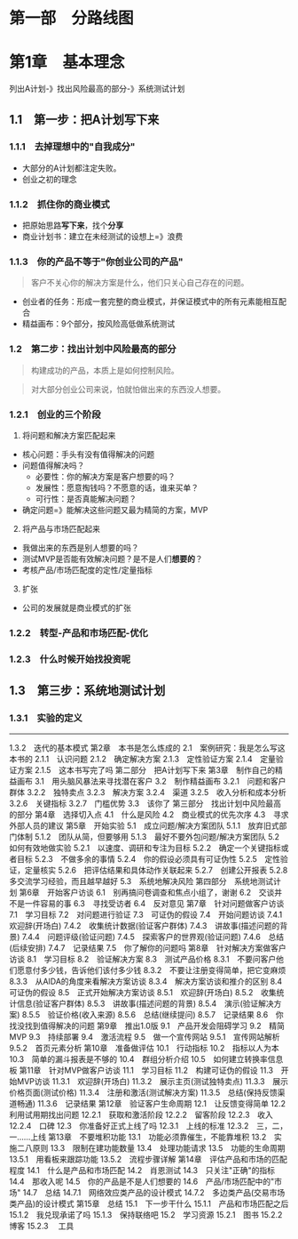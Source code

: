 # 第一部　分路线图
# 第1章　基本理念
列出A计划-》找出风险最高的部分-》系统测试计划

## 1.1　第一步：把A计划写下来

### 1.1.1　去掉理想中的"自我成分"
- 大部分的A计划都注定失败。
- 创业之初的理念

### 1.1.2　抓住你的商业模式
- 把原始思路**写下来**，找个**分享**
- 商业计划书：建立在未经测试的设想上=》浪费


### 1.1.3　你的产品不等于"你创业公司的产品"
> 客户不关心你的解决方案是什么，他们只关心自己存在的问题。

- 创业者的任务：形成一套完整的商业模式，并保证模式中的所有元素能相互配合
- 精益画布：9个部分，按风险高低做系统测试

### 1.2　第二步：找出计划中风险最高的部分
> 构建成功的产品，本质上是如何控制风险。

> 对大部分创业公司来说，怕就怕做出来的东西没人想要。

### 1.2.1　创业的三个阶段
1. 将问题和解决方案匹配起来
- 核心问题：手头有没有值得解决的问题
- 问题值得解决吗？
	- 必要性：你的解决方案是客户想要的吗？
	- 发展性：愿意掏钱吗？不愿意的话，谁来买单？
	- 可行性：是否真能解决问题？
- 确定问题=》能解决这些问题又最为精简的方案，MVP
2. 将产品与市场匹配起来
- 我做出来的东西是别人想要的吗？
- 测试MVP是否能有效解决问题？是不是人们**想要的**？
- 考核产品/市场匹配度的定性/定量指标

3. 扩张
- 公司的发展就是商业模式的扩张

### 1.2.2　转型-产品和市场匹配-优化



### 1.2.3　什么时候开始找投资呢
## 1.3　第三步：系统地测试计划
### 1.3.1　实验的定义

<hr />
1.3.2　迭代的基本模式
第2章　本书是怎么炼成的
2.1　案例研究：我是怎么写这本书的
2.1.1　认识问题
2.1.2　确定解决方案
2.1.3　定性验证方案
2.1.4　定量验证方案
2.1.5　这本书写完了吗
第二部分　把A计划写下来
第3章　制作自己的精益画布
3.1　用头脑风暴法来寻找潜在客户
3.2　制作精益画布
3.2.1　问题和客户群体
3.2.2　独特卖点
3.2.3　解决方案
3.2.4　渠道
3.2.5　收入分析和成本分析
3.2.6　关键指标
3.2.7　门槛优势
3.3　该你了
第三部分　找出计划中风险最高的部分
第4章　选择切入点
4.1　什么是风险
4.2　商业模式的优先次序
4.3　寻求外部人员的建议
第5章　开始实验
5.1　成立问题/解决方案团队
5.1.1　放弃旧式部门体制
5.1.2　团队从简，但要够用
5.1.3　最好不要外包问题/解决方案团队
5.2　如何有效地做实验
5.2.1　以速度、调研和专注为目标
5.2.2　确定一个关键指标或者目标
5.2.3　不做多余的事情
5.2.4　你的假设必须具有可证伪性
5.2.5　定性验证，定量核实
5.2.6　把评估结果和具体动作关联起来
5.2.7　创建公开报表
5.2.8　多交流学习经验，而且越早越好
5.3　系统地解决风险
第四部分　系统地测试计划
第6章　开始客户访谈
6.1　别再搞问卷调查和焦点小组了，谢谢
6.2　交谈并不是一件容易的事
6.3　寻找受访者
6.4　反对意见
第7章　针对问题做客户访谈
7.1　学习目标
7.2　对问题进行验证
7.3　可证伪的假设
7.4　开始问题访谈
7.4.1　欢迎辞(开场白)
7.4.2　收集统计数据(验证客户群体)
7.4.3　讲故事(描述问题的背景)
7.4.4　问题评级(验证问题)
7.4.5　探索客户的世界观(验证问题)
7.4.6　总结(后续安排)
7.4.7　记录结果
7.5　你了解你的问题吗
第8章　针对解决方案做客户访谈
8.1　学习目标
8.2　验证解决方案
8.3　测试产品价格
8.3.1　不要问客户他们愿意付多少钱，告诉他们该付多少钱
8.3.2　不要让注册变得简单，把它变麻烦
8.3.3　从AIDA的角度来看解决方案访谈
8.3.4　解决方案访谈和推介的区别
8.4　可证伪的假设
8.5　正式开始解决方案访谈
8.5.1　欢迎辞(开场白)
8.5.2　收集统计信息(验证客户群体)
8.5.3　讲故事(描述问题的背景)
8.5.4　演示(验证解决方案)
8.5.5　验证价格(收入来源)
8.5.6　总结(继续提问)
8.5.7　记录结果
8.6　你找没找到值得解决的问题
第9章　推出1.0版
9.1　产品开发会阻碍学习
9.2　精简MVP
9.3　持续部署
9.4　激活流程
9.5　做一个宣传网站
9.5.1　宣传网站解析
9.5.2　首页元素分析
第10章　准备做评估
10.1　行动指标
10.2　指标以人为本
10.3　简单的漏斗报表是不够的
10.4　群组分析介绍
10.5　如何建立转换率信息板
第11章　针对MVP做客户访谈
11.1　学习目标
11.2　构建可证伪的假设
11.3　开始MVP访谈
11.3.1　欢迎辞(开场白)
11.3.2　展示主页(测试独特卖点)
11.3.3　展示价格页面(测试价格)
11.3.4　注册和激活(测试解决方案)
11.3.5　总结(保持反馈渠道畅通)
11.3.6　记录结果
第12章　验证客户生命周期
12.1　让反馈变得简单
12.2　利用试用期找出问题
12.2.1　获取和激活阶段
12.2.2　留客阶段
12.2.3　收入
12.2.4　口碑
12.3　你准备好正式上线了吗
12.3.1　上线的标准
12.3.2　三，二，一……上线
第13章　不要堆积功能
13.1　功能必须靠催生，不能靠堆积
13.2　实施二八原则
13.3　限制在建功能数量
13.4　处理功能请求
13.5　功能的生命周期
13.5.1　用看板来跟踪功能
13.5.2　流程步骤详解
第14章　评估产品和市场的匹配程度
14.1　什么是产品和市场匹配
14.2　肖恩测试
14.3　只关注"正确"的指标
14.4　那收入呢
14.5　你的产品是不是人们想要的
14.6　产品/市场匹配中的"市场"
14.7　总结
14.7.1　网络效应类产品的设计模式
14.7.2　多边类产品(交易市场类产品)的设计模式
第15章　总结
15.1　下一步干什么
15.1.1　产品和市场匹配之后
15.1.2　我兑现承诺了吗
15.1.3　保持联络吧
15.2　学习资源
15.2.1　图书
15.2.2　博客
15.2.3 　工具